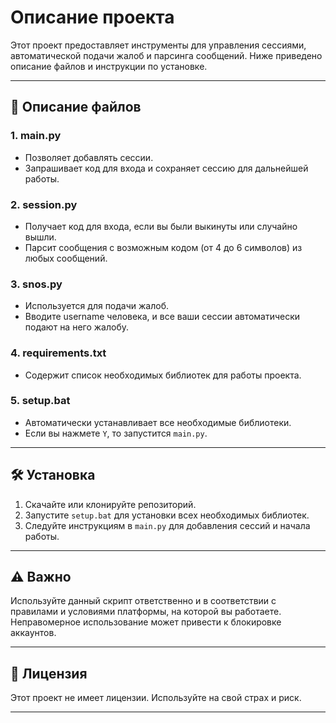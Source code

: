 # Описание проекта

Этот проект предоставляет инструменты для управления сессиями, автоматической подачи жалоб и парсинга сообщений. Ниже приведено описание файлов и инструкции по установке.

---

## 📂 Описание файлов

### 1. **main.py**
   - Позволяет добавлять сессии.
   - Запрашивает код для входа и сохраняет сессию для дальнейшей работы.

### 2. **session.py**
   - Получает код для входа, если вы были выкинуты или случайно вышли.
   - Парсит сообщения с возможным кодом (от 4 до 6 символов) из любых сообщений.

### 3. **snos.py**
   - Используется для подачи жалоб.
   - Вводите username человека, и все ваши сессии автоматически подают на него жалобу.

### 4. **requirements.txt**
   - Содержит список необходимых библиотек для работы проекта.

### 5. **setup.bat**
   - Автоматически устанавливает все необходимые библиотеки.
   - Если вы нажмете `Y`, то запустится `main.py`.

---

## 🛠️ Установка

1. Скачайте или клонируйте репозиторий.
2. Запустите `setup.bat` для установки всех необходимых библиотек.
3. Следуйте инструкциям в `main.py` для добавления сессий и начала работы.

---

## ⚠️ Важно

Используйте данный скрипт ответственно и в соответствии с правилами и условиями платформы, на которой вы работаете. Неправомерное использование может привести к блокировке аккаунтов.

---

## 📜 Лицензия

Этот проект не имеет лицензии. Используйте на свой страх и риск.

---
